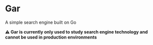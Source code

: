 # Gar

A simple search engine built on Go

**⚠️ Gar is currently only used to study search engine technology and cannot be used in production environments**